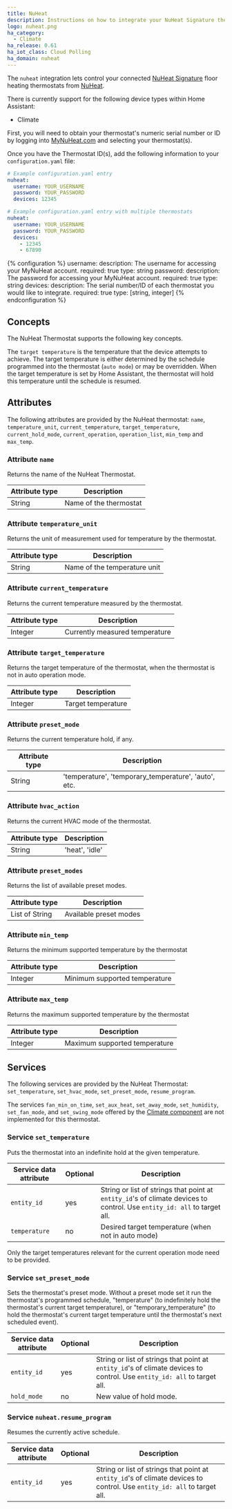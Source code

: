 ```yaml
---
title: NuHeat
description: Instructions on how to integrate your NuHeat Signature thermostats within Home Assistant.
logo: nuheat.png
ha_category:
  - Climate
ha_release: 0.61
ha_iot_class: Cloud Polling
ha_domain: nuheat
---
```


The `nuheat` integration lets control your connected [NuHeat Signature](https://www.nuheat.com/products/thermostats/signature-thermostat) floor heating thermostats from [NuHeat](https://www.nuheat.com/).

There is currently support for the following device types within Home Assistant:

- Climate

First, you will need to obtain your thermostat's numeric serial number or ID by logging into [MyNuHeat.com](https://mynuheat.com/) and selecting your thermostat(s).

Once you have the Thermostat ID(s), add the following information to your `configuration.yaml` file:

```yaml
# Example configuration.yaml entry
nuheat:
  username: YOUR_USERNAME
  password: YOUR_PASSWORD
  devices: 12345

# Example configuration.yaml entry with multiple thermostats
nuheat:
  username: YOUR_USERNAME
  password: YOUR_PASSWORD
  devices:
    - 12345
    - 67890
```

{% configuration %}
username:
  description: The username for accessing your MyNuHeat account.
  required: true
  type: string
password:
  description: The password for accessing your MyNuHeat account.
  required: true
  type: string
devices:
  description: The serial number/ID of each thermostat you would like to integrate.
  required: true
  type: [string, integer]
{% endconfiguration %}

## Concepts

The NuHeat Thermostat supports the following key concepts.

The `target temperature` is the temperature that the device attempts to achieve. The target temperature is either determined by the schedule programmed into the thermostat (`auto mode`) or may be overridden. When the target temperature is set by Home Assistant, the thermostat will hold this temperature until the schedule is resumed.

## Attributes

The following attributes are provided by the NuHeat thermostat: `name`, `temperature_unit`, `current_temperature`, `target_temperature`, `current_hold_mode`, `current_operation`, `operation_list`, `min_temp` and `max_temp`.

### Attribute `name`

Returns the name of the NuHeat Thermostat.

| Attribute type | Description |
| ---------------| ----------- |
| String | Name of the thermostat

### Attribute `temperature_unit`

Returns the unit of measurement used for temperature by the thermostat.

| Attribute type | Description |
| ---------------| ----------- |
| String | Name of the temperature unit

### Attribute `current_temperature`

Returns the current temperature measured by the thermostat.

| Attribute type | Description |
| ---------------| ----------- |
| Integer | Currently measured temperature

### Attribute `target_temperature`

Returns the target temperature of the thermostat, when the thermostat is
not in auto operation mode.

| Attribute type | Description |
| ---------------| ----------- |
| Integer | Target temperature

### Attribute `preset_mode`

Returns the current temperature hold, if any.

| Attribute type | Description |
| ---------------| ----------- |
| String | 'temperature', 'temporary_temperature', 'auto', etc.

### Attribute `hvac_action`

Returns the current HVAC mode of the thermostat.

| Attribute type | Description |
| ---------------| ----------- |
| String | 'heat', 'idle'

### Attribute `preset_modes`

Returns the list of available preset modes.

| Attribute type | Description |
| ---------------| ----------- |
| List of String | Available preset modes

### Attribute `min_temp`

Returns the minimum supported temperature by the thermostat

| Attribute type | Description |
| ---------------| ----------- |
| Integer | Minimum supported temperature

### Attribute `max_temp`

Returns the maximum supported temperature by the thermostat

| Attribute type | Description |
| ---------------| ----------- |
| Integer | Maximum supported temperature

## Services

The following services are provided by the NuHeat Thermostat: `set_temperature`, `set_hvac_mode`, `set_preset_mode`, `resume_program`.

The services `fan_min_on_time`, `set_aux_heat`, `set_away_mode`, `set_humidity`, `set_fan_mode`, and `set_swing_mode` offered by the [Climate component](/integrations/climate/) are not implemented for this thermostat.

### Service `set_temperature`

Puts the thermostat into an indefinite hold at the given temperature.

| Service data attribute | Optional | Description |
| ---------------------- | -------- | ----------- |
| `entity_id` | yes | String or list of strings that point at `entity_id`'s of climate devices to control. Use `entity_id: all` to target all.
| `temperature` | no | Desired target temperature (when not in auto mode)

Only the target temperatures relevant for the current operation mode need to
be provided.

### Service `set_preset_mode`

Sets the thermostat's preset mode. Without a preset mode set it run the thermostat's programmed schedule, "temperature" (to indefinitely hold the thermostat's current target temperature), or "temporary_temperature" (to hold the thermostat's current target temperature until the thermostat's next scheduled event).

| Service data attribute | Optional | Description |
| ---------------------- | -------- | ----------- |
| `entity_id` | yes | String or list of strings that point at `entity_id`'s of climate devices to control. Use `entity_id: all` to target all.
| `hold_mode` | no | New value of hold mode.

### Service `nuheat.resume_program`

Resumes the currently active schedule.

| Service data attribute | Optional | Description |
| ---------------------- | -------- | ----------- |
| `entity_id` | yes | String or list of strings that point at `entity_id`'s of climate devices to control. Use `entity_id: all` to target all.
